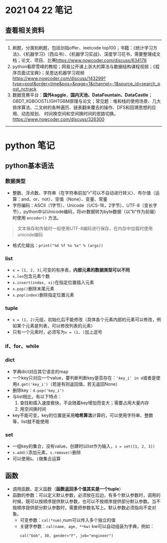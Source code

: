 # 2021 04 22 笔记
## 查看相关资料
***
1. 刷题，分类别刷题，包括剑指offer、leetcode top100；书籍：《统计学习方法》、《机器学习》（西瓜书）、《机器学习实战》、深度学习花书，需要整理成文档；论文、项目、比赛<https://www.nowcoder.com/discuss/634176>
2. python看廖雪峰的教程；网易公开课上浙大的算法与数据结构课程视频；《程序员面试宝典》；吴恩达机器学习视频<https://www.nowcoder.com/discuss/143299?type=post&order=time&pos=&page=1&channel=-1&source_id=search_post_nctrack>
3. 数据竞赛平台：**国外kaggle**，**国内天池、DataFountain、DataCastle**；GBDT,XGBOOSTLIGHTGBM原理与论文；常见题：堆和栈的使用场景、几大排序算法、二叉树的各种遍历、链表翻来覆去的操作、DFS和回溯思想的应用、动态规划、
时间换空间和空间换时间的思路切换。<https://www.nowcoder.com/discuss/326300>

***

# python 笔记
## python基本语法
### 数据类型
  - 整数、浮点数、字符串（在字符串前加”r"可以不自动进行转义）、布尔值（运算：and、or、not）、空值（None）、变量、常量
  - 字符编码：ASCII（1字节）、Unicode（UCS-16，2字节）、UTF-8（变长字节），python中以Unicode编码，将str数据转为byte数据（以“b”作为前缀）时使用 `encoder()` 方法。
> 文本保存和传输时一般使用UTF-8编码进行保存，在内存中加载时使用unicode编码
  - 格式化输出：`print("%d %f %s %x" % (args))`
### list
  - `x = [1, 2, 3]`,可变的有序表，**内部元素的数据类型可以不同**
  - `x.len`包含元素个数
  - `x.insert(index, xi)`在指定位置插入元素
  - `x.pop()`删除末尾元素
  - `x.pop(index)`删除指定位置元素
### tuple
  - `x = (1, 2)`元组，初始化后不能修改（具体各个元素内部的元素可以修改，例如某个元素是列表，可以修改列表的元素）
  - 只有一个元素时，必须写为`x = (1, )`加上逗号
### if、for、while

### dict
  - 字典dict对应其它语言的map
  - 一个key只对应一个value，要判断判断key是否存在：`'key_i' in d`或者是使用`d.get('key_i')`（若是有则返回值，若无返回None）
  - 删除key：`d.pop('key_i')`
  - 与list相比，有以下特点：
     1. 查找和插入速度极快，不会随着key增加而变大；需要占用大量内存
     2. 用空间换时间
  - key不能可变，key的位置是采用**哈希算法**计算的，可以使用字符串、整数等，list就不能使用
### set
  - 一组key的集合，没有value，创建时以list作为输入，`s = set([1, 2, 3])`
  - `s.add()`添加元素，`s.remove()`删除
  - 可以使用`&`、`|`做集合运算

## 函数
  - 调用函数、定义函数（**函数返回多个值其实是一个tuple**）
  - 函数的参数：可以定义默认参数，必须放在后边，有多个默认参数时，调用的时候，既可以按顺序提供默认参数，也可以不按顺序提供部分默认参数。当不按顺序提供部分默认参数时，需要把参数名写上。默认参数必须指向不变对象。
    - 可变参数：`cal(*num)`,num可以传入多个独立的值
    - 关键字参数：`cal(name, age, **kw)` kw可以自动组装为字典，例如：
      ```
      cal("bob", 30, gender="F", job="engineer")
      ```
